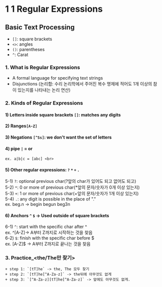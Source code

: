# 1 1 Regular Expressions
## Basic Text Processing
+ `[]`: square brackets
+ `<>`: angles
+ `()`: parentheses
+ `^`: Carat
### 1. What is Regular Expressions
- A formal language for specifying text strings
- Disjunctions (논리합: 수리 논리학에서 주어진 복수 명제에 적어도 1개 이상의 참이 있는지를 나타내는 논리 연산)
### 2. Kinds of Regular Expressions
#### 1) Letters inside square brackets `[]`: matches any digits <br>
#### 2) Ranges`[A-Z]` <br>
#### 3) Negations `[^Ss]`: we don't want the set of letters <br>
#### 4) pipe `|` = or <br>
	ex. a|b|c = [abc] <br>
#### 5) Other regular expressions: `?` `*` `+` `.` <br>
5-1) `?`: optional previous char(?앞의 char가 있어도 되고 없어도 되고) <br>
5-2) `*`: 0 or more of previous char(*앞의 문자/숫자가 0개 이상 있는지) <br>
5-3) `+`: 1 or more of previous char(+앞의 문자/숫자가 1개 이상 있는지) <br>
5-4) `.`: any digit is possible in the place of "." <br>
	ex. beg.n -> begin begun beg3n <br>
#### 6) Anchors `^` `$` -> Used **outside** of square brackets <br>
6-1) `^`: start with the specific char after ^  <br>
	ex. ^[A-Z]-> A부터 Z까지로 시작하는 것을 찾음 <br>
6-2) `$`: finish with the specific char before $  <br>
	ex. [A-Z]$ -> A부터 Z까지로 끝나는 것을 찾음 <br>

### 3. Practice_<the/The만 찾기>
	+ step 1: `[tT]he` -> the, The 모두 찾기
	+ step 2: `[tT]he[^A-Za-z]` -> the뒤에 아무것도 없게
	+ step 3: `[^A-Za-z][tT]he[^A-Za-z]` -> 앞에도 아무것도 없게.
